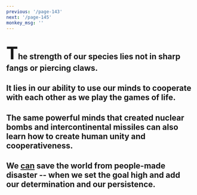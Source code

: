 ```yaml
---
previous: '/page-143'
next: '/page-145'
monkey_msg: ''
---
```


## <span style="font-size:47px;">T</span>he strength of our species lies not in sharp fangs or piercing claws.
## It lies in our ability to use our minds to cooperate with each other as we play the games of life.
## The same powerful minds that created nuclear bombs and intercontinental missiles can also learn how to create human unity and cooperativeness.
## We <u>can</u> save the world from people-made disaster -- when we set the goal high and add our determination and our persistence.
